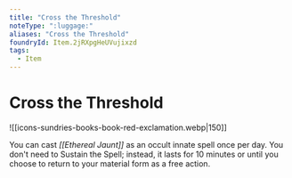 ```yaml
---
title: "Cross the Threshold"
noteType: ":luggage:"
aliases: "Cross the Threshold"
foundryId: Item.2jRXpgHeUVujixzd
tags:
  - Item
---
```


# Cross the Threshold
![[icons-sundries-books-book-red-exclamation.webp|150]]

You can cast _[[Ethereal Jaunt]]_ as an occult innate spell once per day. You don't need to Sustain the Spell; instead, it lasts for 10 minutes or until you choose to return to your material form as a free action.
